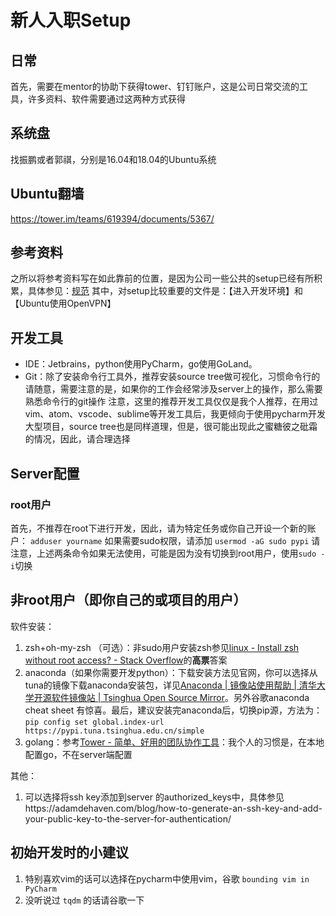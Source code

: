 # 新人入职Setup

## 日常
首先，需要在mentor的协助下获得tower、钉钉账户，这是公司日常交流的工具，许多资料、软件需要通过这两种方式获得

## 系统盘
找振鹏或者郭祺，分别是16.04和18.04的Ubuntu系统

## Ubuntu翻墙
https://tower.im/teams/619394/documents/5367/

## 参考资料
之所以将参考资料写在如此靠前的位置，是因为公司一些公共的setup已经有所积累，具体参见：[规范](https://tower.im/teams/619394/projects/49/)
其中，对setup比较重要的文件是：【进入开发环境】和【Ubuntu使用OpenVPN】

## 开发工具
* IDE：Jetbrains，python使用PyCharm，go使用GoLand。
* Git：除了安装命令行工具外，推荐安装source tree做可视化，习惯命令行的请随意，需要注意的是，如果你的工作会经常涉及server上的操作，那么需要熟悉命令行的git操作
注意，这里的推荐开发工具仅仅是我个人推荐，在用过vim、atom、vscode、sublime等开发工具后，我更倾向于使用pycharm开发大型项目，source tree也是同样道理，但是，很可能出现此之蜜糖彼之砒霜的情况，因此，请合理选择

## Server配置
### root用户
首先，不推荐在root下进行开发，因此，请为特定任务或你自己开设一个新的账户：
`adduser yourname`
如果需要sudo权限，请添加
`usermod -aG sudo pypi`
请注意，上述两条命令如果无法使用，可能是因为没有切换到root用户，使用`sudo -i`切换

## 非root用户（即你自己的或项目的用户）
软件安装：
1. zsh+oh-my-zsh （可选）：非sudo用户安装zsh参见[linux - Install zsh without root access? - Stack Overflow](https://stackoverflow.com/questions/15293406/install-zsh-without-root-access)的**高票**答案
2. anaconda（如果你需要开发python）：下载安装方法见官网，你可以选择从tuna的镜像下载anaconda安装包，详见[Anaconda | 镜像站使用帮助 | 清华大学开源软件镜像站 | Tsinghua Open Source Mirror](https://mirror.tuna.tsinghua.edu.cn/help/anaconda/)。另外谷歌anaconda cheat sheet 有惊喜。最后，建议安装完anaconda后，切换pip源，方法为：`pip config set global.index-url https://pypi.tuna.tsinghua.edu.cn/simple`
3. golang：参考[Tower - 简单、好用的团队协作工具](https://tower.im/teams/619394/documents/6920/)：我个人的习惯是，在本地配置go，不在server端配置

其他：
1. 可以选择将ssh key添加到server 的authorized_keys中，具体参见https://adamdehaven.com/blog/how-to-generate-an-ssh-key-and-add-your-public-key-to-the-server-for-authentication/

## 初始开发时的小建议
1. 特别喜欢vim的话可以选择在pycharm中使用vim，谷歌 `bounding vim in PyCharm`
2. 没听说过 `tqdm` 的话请谷歌一下


